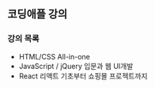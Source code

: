 ## 코딩애플 강의
### 강의 목록
- HTML/CSS All-in-one
- JavaScript / jQuery 입문과 웹 UI개발
- React 리액트 기초부터 쇼핑몰 프로젝트까지
